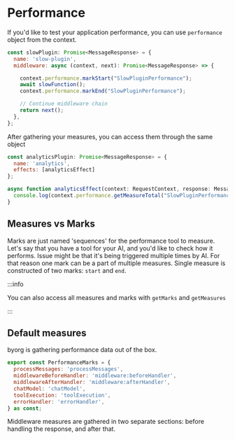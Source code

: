 # Performance

If you'd like to test your application performance, you can use `performance` object from the context.

```js
const slowPlugin: Promise<MessageResponse> = {
  name: 'slow-plugin',
  middleware: async (context, next): Promise<MessageResponse> => {

    context.performance.markStart("SlowPluginPerformance");
    await slowFunction();
    context.performance.markEnd("SlowPluginPerformance");

    // Continue middleware chain
    return next();
  },
};
```

After gathering your measures, you can access them through the same object

```js
const analyticsPlugin: Promise<MessageResponse> = {
  name: 'analytics',
  effects: [analyticsEffect]
};

async function analyticsEffect(context: RequestContext, response: MessageResponse): Promise<void> {
  console.log(context.performance.getMeasureTotal("SlowPluginPerformance"))
}
```

## Measures vs Marks

Marks are just named 'sequences' for the performance tool to measure.
Let's say that you have a tool for your AI, and you'd like to check how it performs.
Issue might be that it's being triggered multiple times by AI. For that reason
one mark can be a part of multiple measures.
Single measure is constructed of two marks: `start` and `end`.

:::info

You can also access all measures and marks with `getMarks` and `getMeasures`

:::

## Default measures

byorg is gathering performance data out of the box.

```js
export const PerformanceMarks = {
  processMessages: 'processMessages',
  middlewareBeforeHandler: 'middleware:beforeHandler',
  middlewareAfterHandler: 'middleware:afterHandler',
  chatModel: 'chatModel',
  toolExecution: 'toolExecution',
  errorHandler: 'errorHandler',
} as const;
```

Middleware measures are gathered in two separate sections: before handling the response, and after that.
